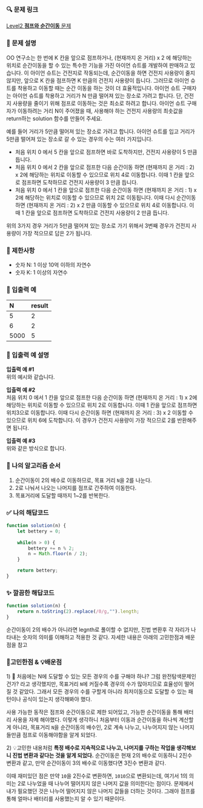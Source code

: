 ### 🔍 문제 링크
[Level2 **점프와 순간이동** 문제](https://school.programmers.co.kr/learn/courses/30/lessons/12980)

### 📘 문제 설명
OO 연구소는 한 번에 K 칸을 앞으로 점프하거나, (현재까지 온 거리) x 2 에 해당하는 위치로 순간이동을 할 수 있는 특수한 기능을 가진 아이언 슈트를 개발하여 판매하고 있습니다. 이 아이언 슈트는 건전지로 작동되는데, 순간이동을 하면 건전지 사용량이 줄지 않지만, 앞으로 K 칸을 점프하면 K 만큼의 건전지 사용량이 듭니다. 그러므로 아이언 슈트를 착용하고 이동할 때는 순간 이동을 하는 것이 더 효율적입니다. 아이언 슈트 구매자는 아이언 슈트를 착용하고 거리가 N 만큼 떨어져 있는 장소로 가려고 합니다. 단, 건전지 사용량을 줄이기 위해 점프로 이동하는 것은 최소로 하려고 합니다. 아이언 슈트 구매자가 이동하려는 거리 N이 주어졌을 때, 사용해야 하는 건전지 사용량의 최솟값을 return하는 solution 함수를 만들어 주세요.

예를 들어 거리가 5만큼 떨어져 있는 장소로 가려고 합니다.
아이언 슈트를 입고 거리가 5만큼 떨어져 있는 장소로 갈 수 있는 경우의 수는 여러 가지입니다.

- 처음 위치 0 에서 5 칸을 앞으로 점프하면 바로 도착하지만, 건전지 사용량이 5 만큼 듭니다.
- 처음 위치 0 에서 2 칸을 앞으로 점프한 다음 순간이동 하면 (현재까지 온 거리 : 2) x 2에 해당하는 위치로 이동할 수 있으므로 위치 4로 이동합니다. 이때 1 칸을 앞으로 점프하면 도착하므로 건전지 사용량이 3 만큼 듭니다.
- 처음 위치 0 에서 1 칸을 앞으로 점프한 다음 순간이동 하면 (현재까지 온 거리 : 1) x 2에 해당하는 위치로 이동할 수 있으므로 위치 2로 이동됩니다. 이때 다시 순간이동 하면 (현재까지 온 거리 : 2) x 2 만큼 이동할 수 있으므로 위치 4로 이동합니다. 이때 1 칸을 앞으로 점프하면 도착하므로 건전지 사용량이 2 만큼 듭니다.

위의 3가지 경우 거리가 5만큼 떨어져 있는 장소로 가기 위해서 3번째 경우가 건전지 사용량이 가장 적으므로 답은 2가 됩니다.

### 📕 제한사항
- 숫자 N: 1 이상 10억 이하의 자연수
- 숫자 K: 1 이상의 자연수

### 📙 입출력 예
|N|result|
|:---|:---|
|5|2|
|6|2|
|5000|5|

### 📒 입출력 예 설명
**입출력 예 #1**  
위의 예시와 같습니다.

**입출력 예 #2**  
처음 위치 0 에서 1 칸을 앞으로 점프한 다음 순간이동 하면 (현재까지 온 거리 : 1) x 2에 해당하는 위치로 이동할 수 있으므로 위치 2로 이동합니다. 이때 1 칸을 앞으로 점프하면 위치3으로 이동합니다. 이때 다시 순간이동 하면 (현재까지 온 거리 : 3) x 2 이동할 수 있으므로 위치 6에 도착합니다. 이 경우가 건전지 사용량이 가장 적으므로 2를 반환해주면 됩니다.

**입출력 예 #3**  
위와 같은 방식으로 합니다.

### 📔 나의 알고리즘 순서
1. 순간이동이 2의 배수로 이동하므로, 목표 거리 `N`을 2를 나눈다.
2. 2로 나눠서 나오는 나머지를 점프로 간주하여 이동한다.
3. 목표거리에 도달할 때까지 1~2를 반복한다.

### ✅ 나의 해답코드
```javascript
function solution(n) {
    let bettery = 0;
    
    while(n > 0) {
        bettery += n % 2;
        n = Math.floor(n / 2);
    }

    return bettery;
}
```

### ✨ 깔끔한 해답코드
```javascript
function solution(n) {
    return n.toString(2).replace(/0/g,"").length;
}
```

순간이동이 2의 배수가 아니라면 legnth로 풀이할 수 없지만, 진법 변환후 각 자리가 나타내는 숫자의 의미를 이해하고 적용한 것 같다. 자세한 내용은 아래의 고민한점과 배운점을 참고

### 📝고민한점 & 💡배운점
1\) 🤔 처음에는 N에 도달할 수 있는 모든 경우의 수를 구해야 하나? 그럼 완전탐색문제인건가? 라고 생각했지만, 목표거리 `N`에 커질수록 경우의 수가 많아지므로 효율성이 떨어질 것 같았다. 그래서 모든 경우의 수를 구할게 아니라 최저이동으로 도달할 수 있는 패턴이나 공식이 있는지 생각해봐야 했다.

사용 가능한 동작은 점프와 순간이동으로 제한 되어있고, 가능한 순간이동을 통해 배터리 사용을 자제 해야했다. 이렇게 생각하니 처음부터 이동과 순간이동을 하나씩 계산할게 아니라, 목표거리 `N`을 순간이동의 배수인, 2로 계속 나누고, 나누어지지 않는 나머지들만큼 점프로 이동해야함을 알게 되었다.

2\) 💡고민한 내용처럼 **특정 배수로 지속적으로 나누고, 나머지를 구하는 작업을 생각해보니 진법 변환과 같다는 것을 알게 되었다.** 순간이동은 현재 2의 배수로 이동하니 2진수 변환과 같고, 만약 순간이동이 3의 배수로 이동했다면 3진수 변환과 같다.

이때 재미있던 점은 만약 `10`을 2진수로 변환하면, `1010`으로 변환되는데, 여기서 1의 의미는 2로 나누었을 때 나누어 떨어지지 않은 나머지 값을 의미한다는 점이다. 문제에서 내가 필요했던 것은 나누어 떨어지지 않은 나머지 값들을 더하는 것이다. 그래야 점프를 통해 얼마나 배터리를 사용했는지 알 수 있기 때문이다.